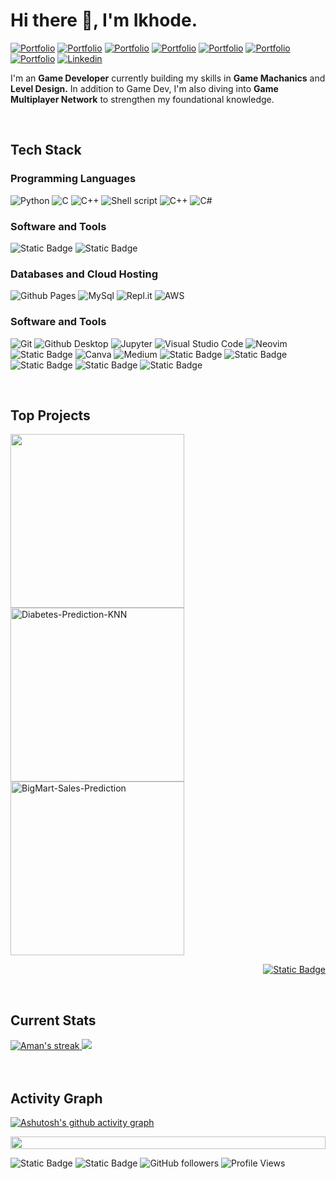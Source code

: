 <h1>Hi there 👋, I'm Ikhode.</h1>

<!-- Header Links -->
[![Portfolio](https://img.shields.io/badge/-artstation-blue?style=flat&logo=artstation&logoColor=white)](https://www.artstation.com/ikhode)
[![Portfolio](https://img.shields.io/badge/-gumroad-red?style=flat&logo=gumroad&logoColor=white)](https://ikhode.gumroad.com/)
[![Portfolio](https://img.shields.io/badge/-twitch-violet?style=flat&logo=twitch&logoColor=white)](https://www.twitch.tv/ikhode_kh)
[![Portfolio](https://img.shields.io/badge/-instagram-hotpink?style=flat&logo=instagram&logoColor=white)](https://www.instagram.com/ikhode.kh/)
[![Portfolio](https://img.shields.io/badge/-tiktok-graypink?style=flat&logo=tiktok&logoColor=white)](https://www.tiktok.com/@_ikhoda)
[![Portfolio](https://img.shields.io/badge/-facebook-blue?style=flat&logo=facebook&logoColor=white)](https://web.facebook.com/IkhodeGame/)
[![Portfolio](https://img.shields.io/badge/-youtube-red?style=flat&logo=youtube&logoColor=white)](https://www.youtube.com/@_Ikhode)
[![Linkedin](https://img.shields.io/badge/-LinkedIn-blue?style=flat&logo=Linkedin&logoColor=white)](https://www.linkedin.com/in/soy-tet-45a215280)

<!-- Short Bio -->
<!-- </samp> for  -->
<p> I'm an <b>Game Developer</b> currently building my skills in <b>Game Machanics</b> and <b>Level Design.</b> In addition to Game Dev, I'm also diving into <b>Game Multiplayer Network</b> to strengthen my foundational knowledge.</p>

<!-- Tech Stack -->
</br>
<h2>Tech Stack</h2>
<!-- <img align="right" width="40%" src="https://media.giphy.com/media/ao9DUiTKH60XS/giphy.gif"/> -->
<h3>Programming Languages</h3>
<p>
  <img alt="Python" src="https://img.shields.io/badge/Python-05122A?style=flat&logo=python">
  <img alt="C" src="https://img.shields.io/badge/C-05122A?logo=c&style=flat">
  <img alt="C++" src="https://img.shields.io/badge/C%2B%2B-05122A?logo=cplusplus&style=flat">
  <img src="https://img.shields.io/badge/Shell%20Script-05122A?style=flat&logo=gnu-bash&logoColor=white" alt="Shell script">
  <img alt="C++" src="https://img.shields.io/badge/C%2B%2B-05122A?logo=cplusplus&style=flat">
  <img alt="C#" src="https://img.shields.io/badge/CSharp-05122A?logo=csharp&style=flat">
</p>

<h3>Software and Tools</h3>
<p>
     <img alt="Static Badge" src="https://img.shields.io/badge/Unity-05122A?style=flat&logo=unity">
     <img alt="Static Badge" src="https://img.shields.io/badge/Blender-05122A?style=flat&logo=blender">
</p>

<h3>Databases and Cloud Hosting</h3>
<p>
  <img alt="Github Pages" src="https://img.shields.io/badge/Github%20Pages-05122A?style=flat&logo=Github">
  <img alt="MySql" src="https://img.shields.io/badge/MySql-05122A?style=flat&logo=MySql">
  <img alt="Repl.it" src="https://img.shields.io/badge/Repl.it-05122A.svg?style=flat&logo=Replit">
  <img src="https://img.shields.io/badge/AWS%20Amplify-05122A?style=flat&logo=amazon-aws&logoColor=white" alt="AWS">
</p>

<h3>Software and Tools</h3>
<p>
  <img alt="Git" src="https://img.shields.io/badge/Git-05122A?style=flat&logo=Git">
  <img alt="Github Desktop" src="https://img.shields.io/badge/Github%20Desktop-05122A?style=flat&logo=Github">
  <img alt="Jupyter" src="https://img.shields.io/badge/Jupyter-05122A?style=flat&logo=Jupyter">
  <img alt="Visual Studio Code" src="https://img.shields.io/badge/Visual%20Studio%20Code-05122A?style=flat&logo=Visual%20Studio%20Code">
  <img alt="Neovim" src="https://img.shields.io/badge/Neovim-05122A?style=flat&logo=Neovim">
  <img alt="Static Badge" src="https://img.shields.io/badge/Atom-05122A?style=flat">
  <img alt="Canva" src="https://img.shields.io/badge/Canva-05122A?style=flat&logo=Canva">
  <img alt="Medium" src="https://img.shields.io/badge/Medium-05122A?style=flat&logo=Medium">
  <img alt="Static Badge" src="https://img.shields.io/badge/Google%20Colab-05122A?style=flat&logo=Google%20Colab">
  <img alt="Static Badge" src="https://img.shields.io/badge/Notion-05122A?style=flat&logo=Notion">
  <img alt="Static Badge" src="https://img.shields.io/badge/Leetcode-05122A?style=flat&logo=Leetcode">
  <img alt="Static Badge" src="https://img.shields.io/badge/Codeforces-05122A?style=flat&logo=codeforces">
  <img alt="Static Badge" src="https://img.shields.io/badge/StackOverflow-05122A?style=flat&logo=StackOverflow">
</p>


<!-- Top Projects List -->
</br>
<h2>Top Projects</h2>
<p>
  <a href="https://melon-pvp.en.uptodown.com/android"><img width="278" src="https://public-files.gumroad.com/9794bbdko36wgqizmquocka7c1qy"></a>
  <a href="https://github.com/amangupta143/Diabetes-Prediction-KNN"><img width="278" src="https://denvercoder1-github-readme-stats.vercel.app/api/pin/?username=amangupta143&repo=Diabetes-Prediction-KNN&theme=dark&bg_color=0D1017&title_color=E8EDF3&hide_border=false&icon_color=E8EDF3&show_icons=false&border_radius=0" alt="Diabetes-Prediction-KNN"></a>
  <a href="https://github.com/amangupta143/BigMart-Sales-Prediction"><img width="278" src="https://denvercoder1-github-readme-stats.vercel.app/api/pin/?username=amangupta143&repo=BigMart-Sales-Prediction&theme=dark&bg_color=0D1017&title_color=E8EDF3&hide_border=false&icon_color=E8EDF3&show_icons=false&border_radius=0" alt="BigMart-Sales-Prediction"></a>
  </br>

  
  </p>
  <p align="right">
    <a href="https://github.com/amangupta143?tab=repositories"><img alt="Static Badge" src="https://img.shields.io/badge/All%20Projects-05122A?style=flat-square"></a>
  </p>


<!-- Current Stats card -->
</br>
<h2>Current Stats</h2>

<div>

<a href="https://github.com/amangupta143">
      <img alt="Aman's streak" src="https://github-readme-streak-stats-9m8ugfa77-denvercoder1.vercel.app/?user=ikhode-kh&theme=monokai-metallian&border_radius=0&card_width=417&card_height=194&background=0D1017&fire=E8EDF3&currStreakNum=E8EDF3&sideNums=E8EDF3&currStreakLabel=E8EDF3&sideLabels=E8EDF3F0&dates=E8EDF3D5&ring=E8EDF3F0&card_width=400&card_height=195"/>
    </a>
  <a href="https://github.com/ikhode-kh">
<img src="https://github-readme-stats.vercel.app/api?username=amangupta143&show_icons=true&bg_color=0D1017&border_radius=0&text_color=E8EDF3D5&title_color=E8EDF3&icon_color=E8EDF3&hide_border=false&card_width=414&card_height=195"/>
    </a>
</div>



<!-- Activity Graph card -->
</br>
</br>
<h2>Activity Graph</h2>

[![Ashutosh's github activity graph](https://github-readme-activity-graph.vercel.app/graph?username=ikhode-kh&bg_color=000000&color=ffffff&line=ffffff&point=93f915&area=true&hide_border=true)](https://github.com/ashutosh00710/github-readme-activity-graph)

<img src="https://i.imgur.com/dBaSKWF.gif" height="20" width="100%">

![Static Badge](https://img.shields.io/badge/Thanks%20for%20visiting!-05122A)
![Static Badge](https://img.shields.io/badge/Show%20some%20%E2%9D%A4%EF%B8%8F%20by%20%E2%AD%90%20repositories%20you%20find%20helpful!%20-05122A)
![GitHub followers](https://img.shields.io/github/followers/ikhode-kh?style=flat&logo=github&color=05122A&labelColor=05122A)
![Profile Views](https://komarev.com/ghpvc/?username=ikhode-kh&style=flat&labelolor=05122A&color=05122A)





<!--
Animated Line:
<img src="https://i.imgur.com/dBaSKWF.gif" height="20" width="100%">

Activity Graph:
![Aman's Graph](https://github-readme-activity-graph.vercel.app/graph?username=amangupta143&custom_title=Aman's%20GitHub%20Activity%20Graph&bg_color=0d1017&color=e8edf3&line=e8edf3&point=e8edf3&area_color=FFFFFF&title_color=FFFFFF&area=true)
-->
